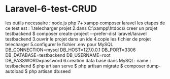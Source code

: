 # Laravel-6-test-CRUD

les outils necessaire :
node.js
php 7+
xampp
composer
laravel
les etapes de ce test est :
1.telecharger projet
2.dans C:\xampp\htdocs\ creer un projet testbackend
$ composer create-project --prefer-dist laravel/laravel testbackend
3.ouvrir le projet dans un ide
4.copie les fichier de projet telecharger
5.configurer le fichier .env
pour MySQL
DB_CONNECTION=mysql
DB_HOST=127.0.0.1
DB_PORT=3306
DB_DATABASE=testbackend
DB_USERNAME=root
DB_PASSWORD=password
6.creation data base dans MySQL:
name : testbackend
$ php artisan serve
$ php artisan migrate
$ composer dump-autoload
$ php artisan db:seed
